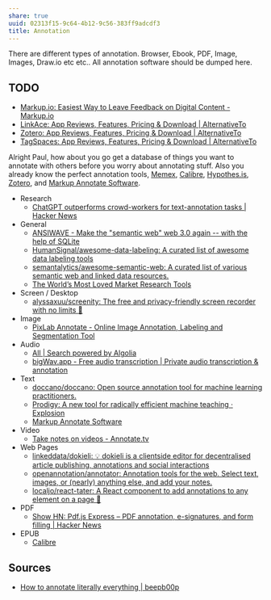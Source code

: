 ```yaml
---
share: true
uuid: 02313f15-9c64-4b12-9c56-383ff9adcdf3
title: Annotation
---
```

There are different types of annotation. Browser, Ebook, PDF, Image, Images, Draw.io etc etc.. All annotation software should be dumped here.

## TODO

* [Markup.io: Easiest Way to Leave Feedback on Digital Content - Markup.io](https://www.markup.io/)
* [LinkAce: App Reviews, Features, Pricing & Download | AlternativeTo](https://alternativeto.net/software/linkace/about/)
* [Zotero: App Reviews, Features, Pricing & Download | AlternativeTo](https://alternativeto.net/software/zotero/about/)
* [TagSpaces: App Reviews, Features, Pricing & Download | AlternativeTo](https://alternativeto.net/software/tagspaces/about/)

Alright Paul, how about you go get a database of things you want to annotate with others before you worry about annotating stuff. Also you already know the perfect annotation tools, [Memex](/undefined), [Calibre](/e326e3c9-4fe3-48e2-bcd9-d0bc5f0a337e), [Hypothes.is](/undefined), [Zotero](/226c25ff-7753-4e2b-a5db-09b732f0bd50), and [Markup Annotate Software](/undefined).

* Research
	* [ChatGPT outperforms crowd-workers for text-annotation tasks | Hacker News](https://news.ycombinator.com/item?id=35334719)
* General
	* [ANSIWAVE - Make the "semantic web" web 3.0 again -- with the help of SQLite](https://ansiwave.net/blog/semantic-web.html)
	* [HumanSignal/awesome-data-labeling: A curated list of awesome data labeling tools](https://github.com/HumanSignal/awesome-data-labeling)
	* [semantalytics/awesome-semantic-web: A curated list of various semantic web and linked data resources.](https://github.com/semantalytics/awesome-semantic-web)
	* [The World’s Most Loved Market Research Tools](https://www.discuss.io/)
* Screen / Desktop
	* [alyssaxuu/screenity: The free and privacy-friendly screen recorder with no limits 🎥](https://github.com/alyssaxuu/screenity)
* Image
	* [PixLab Annotate - Online Image Annotation, Labeling and Segmentation Tool](https://annotate.pixlab.io/)
* Audio
	* [All | Search powered by Algolia](https://hn.algolia.com/?dateRange=all&page=0&prefix=true&query=audio%20annotation&sort=byPopularity&type=story)
	* [bigWav.app - Free audio transcription | Private audio transcription & annotation](https://bigwav.app/)
* Text
	* [doccano/doccano: Open source annotation tool for machine learning practitioners.](https://github.com/doccano/doccano)
	* [Prodigy: A new tool for radically efficient machine teaching · Explosion](https://explosion.ai/blog/prodigy-annotation-tool-active-learning)
	* [Markup Annotate Software](/undefined)
* Video
	* [Take notes on videos - Annotate.tv](https://annotate.tv/)
* Web Pages
	* [linkeddata/dokieli: :bulb: dokieli is a clientside editor for decentralised article publishing, annotations and social interactions](https://github.com/linkeddata/dokieli?tab=readme-ov-file)
	* [openannotation/annotator: Annotation tools for the web. Select text, images, or (nearly) anything else, and add your notes.](https://github.com/openannotation/annotator)
	* [localjo/react-tater: A React component to add annotations to any element on a page 🥔](https://github.com/localjo/react-tater)
* PDF
	* [Show HN: Pdf.js Express – PDF annotation, e-signatures, and form filling | Hacker News](https://news.ycombinator.com/item?id=22763656)
* EPUB
	* [Calibre](/e326e3c9-4fe3-48e2-bcd9-d0bc5f0a337e)



## Sources

* [How to annotate literally everything | beepb00p](https://beepb00p.xyz/annotating.html)